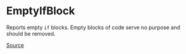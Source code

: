 # EmptyIfBlock

Reports empty `if` blocks. Empty blocks of code serve no purpose and should be removed.


[Source](https://detekt.dev/docs/rules/empty-blocks#emptyifblock)
